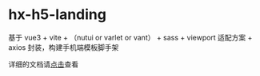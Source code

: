 # hx-h5-landing

基于 vue3 + vite + （nutui or varlet or vant） + sass + viewport 适配方案 + axios 封装，构建手机端模板脚手架

详细的文档请[点击](https://sunniejs.github.io/vue-h5-template/)查看
